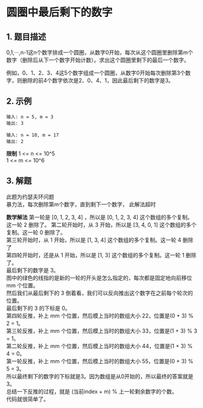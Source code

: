 # 圆圈中最后剩下的数字

## 1. 题目描述
0,1,···,n-1这n个数字排成一个圆圈，从数字0开始，每次从这个圆圈里删除第m个数字（删除后从下一个数字开始计数）。求出这个圆圈里剩下的最后一个数字。

例如，0、1、2、3、4这5个数字组成一个圆圈，从数字0开始每次删除第3个数字，则删除的前4个数字依次是2、0、4、1，因此最后剩下的数字是3。

## 2. 示例
```
输入: n = 5, m = 3
输出: 3
```

```
输入: n = 10, m = 17
输出: 2
```

**限制**
1 <= n <= 10^5   
1 <= m <= 10^6

## 3. 解题
此题为约瑟夫环问题  
暴力法，每次删除第m个数字，直到剩下一个数字， 此解法超时  

**数学解法**
第一轮是 [0, 1, 2, 3, 4] ，所以是 [0, 1, 2, 3, 4] 这个数组的多个复制。这一轮 2 删除了。
第二轮开始时，从 3 开始，所以是 [3, 4, 0, 1] 这个数组的多个复制。这一轮 0 删除了。  
第三轮开始时，从 1 开始，所以是 [1, 3, 4] 这个数组的多个复制。这一轮 4 删除了  
第四轮开始时，还是从 1 开始，所以是 [1, 3] 这个数组的多个复制。这一轮 1 删除了。  
最后剩下的数字是 3。  
图中的绿色的线指的是新的一轮的开头是怎么指定的，每次都是固定地向前移位 mm 个位置。  
然后我们从最后剩下的 3 倒着看，我们可以反向推出这个数字在之前每个轮次的位置。  
最后剩下的 3 的下标是 0。  
第四轮反推，补上 mm 个位置，然后模上当时的数组大小 22，位置是(0 + 3) % 2 = 1。  
第三轮反推，补上 mm 个位置，然后模上当时的数组大小 33，位置是(1 + 3) % 3 = 1。  
第二轮反推，补上 mm 个位置，然后模上当时的数组大小 44，位置是(1 + 3) % 4 = 0。  
第一轮反推，补上 mm 个位置，然后模上当时的数组大小 55，位置是(0 + 3) % 5 = 3。  
所以最终剩下的数字的下标就是3。因为数组是从0开始的，所以最终的答案就是3。  
总结一下反推的过程，就是 (当前index + m) % 上一轮剩余数字的个数。  
代码就很简单了。  
  